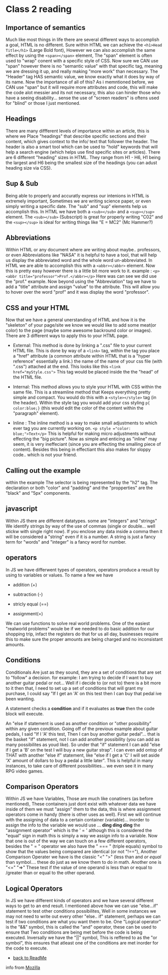 
# Class 2 reading

## Importance of semantics

Much like most things in life there are several different ways to accomplish a goal, HTML is no different. Sure within HTML we can achieve the  ``<h1>Head Title</h1>``  (Large Bold font), However we can also accomplish the same effect by using the ``<span></span>`` element, The "span" element is often used to "wrap" conent with a specific style of CSS. Now sure we CAN use "span" however there is no "semantic value" with that specific tag, meaning we are dressing it up, and really making "more work" than necessary. The "Header" tag HAS semantic value, we know exactly what it does by way of its name. Now the importance of all of this? As i memntioned before, we CAN use "span" but it will require more attributes and code, this will make the code alot messier and its not necessary, this also can hinder those who have a seeing disability... sense the use of "screen readers" is oftens used for "blind" or those I just mentioned.

## Headings

There are many diffferent levels of importance within an article, this is where we Place "headings" that describe specific sections and their content, which gives context to the info/ text that follower the header. The header is also a smart tool which can be used to "hold" keywords that will help a search engine (which helps use find specific sites or articles).
 There are 6 different "heading" sizes in HTML. They range from H1 - H6, H1 being the largest and H6 being the smallest size of the headings (you can adust heading size via CSS).

## Sup & Sub

Being able to properly and accuratly express our intenions in HTML is extremely important, Sometimes we are writing science paper, or even simply writing a specific date. The "sub" and "sup" elements help us accomplish this.
In HTML we have both a ``<sub></sub>`` and a ``<sup></sup>`` element. The ``<sub></sub>`` (Subscript) is great for properly writing  "C02" and the ``<sup></sup>`` is ideal for writing things like "E = MC2" (Mc Hammer?)

## Abbreviations

Within HTML or any document where are writing about maybe.. professors, or even Abbreviations like "NASA" it is helpful to have a tool, that will help us display the abbreviated word and the whole word un-abbreviated. In HTML we are able to accomplish this with a ``<abbr></abbr>`` element. Now this is pretty easy however there is a little bit more work to it.
example : ``<p><abbr title="professor">Prof.</abbr></p>`` Here was can see we did use the "prof." example. Now beyond using the "Abbreviation" tag we have to add a "title" attribute and assign  "value" to the attribute. This will allow you to hover over the word "prof" and it was display the word "professor".

## CSS and your HTML

Now that we have a general unerstanding of HTML and how it is the "skeleton" of your page/site we know we would like to add some meat(or color) to the page (maybe some awesome backround color or images). There are 3 different ways to apply this to your HTML page.

- External: This method is done by linking a ".css" file to your current HTML file. This is done by way of a ``<link>`` tag, within the tag you place a "href" attribute (a common attribute within HTML that is a "hyper reference" essentially a link.) the name of the name of your css file (with ".css") attached at the end. This looks like this ``<link href="myStyle.css">`` This tag would be placed inside the the "head" of the HTML file.

- Internal: This method allows you to style your HTML with CSS within the same file. This is a streamline method that Keeps everything pretty simple and compact. You would do this with a ``<style></style>`` tag  (in the header). Within the style tag you would add your css styling ``p{ color:blue;}`` (this would edit the color of the content within the "paragraph" element).

- Inline : The inline method is a way to make small adjustments to which ever tag you are currently working on. ``<p style ="color: blue;">Text</p>`` This is helpful for making micro adjustments without effecting the "big picture". Now as simple and enticing as "inline" may seem, it is very ineffeciant (since you are effecting the smalling piece of content). Besides this being in effectiant this also makes for sloppy code.. which is not your friend.

## Calling out the example

within the example The selector is being represented by the "h2" tag. The declaration or both "color" and "padding" and the "propperties" are the "black" and "5px" components.

## javascript

 Within JS there are different datatypes. some are "integers" and "strings" We identify strings by way of the use of commas (single or double... well stickw with single right now). If you enclose any data inside a comma then it will be considered a "string" even if it is a number. A string is just a fancy term for "words" and "integer" is a fancy word for number.

## operators

 In JS we have differwent types of operators, operators produce a result by using to variables or values. To name a few we have

- addition (+)

- subtraction (-)

- stricly equal (==)

- assignment(=)

 We can use functions to solve real world problems. One of the easiest "realworld problems" woule be if we needed to do basic addition for our shopping trip, infact the registers do that for us all day, businesses require this to make sure the proper amounts are being charged and no inconsistant amounts.

## Conditions

Conditionals Are just as they sound, they are a set of conditions that are set to "follow" a decision. for example: I am trying to decide if I want to buy another guitar pedal or not... Well if i decide to (or not to) there is a bit more to it then that, I need to set up a set of conditions that will grant my purchase, I could say "If I get an 'A' on this test then I can buy that pedal ive been wanting.

A statement checks a **condition** and if it evaluates as **true** then the code block will execute.

An "else if statement is used as another condition or "other possibility" within any given condition. Going off of the previous example about guitar pedals, I said "If I 'A' this test, Then I can buy another guitar pedal"... that is the basket "if" statement, not I can add another possibility (you can add as many possibilites as youd like). So under that "if" statement I can add "else if I get a 'B' on the test I will buy a new guitar strap". I can even add ontop of THAT with another "else if" statement, like "else if I get a 'C' I will set aside 'X' amount of dollars to buy a pedal a little later". This is helpful in many instances, to take care of different possibilities... we even see it in many RPG video games.

## Comparison Operators

Within JS we have Variables, Those are much like conatiners (as before mentioned), These containers just dont exist with whatever data we have inside of them we must "assign" them to the data, this is where assignment operators come in handy (there is other uses as well). First we will continue with the assigning of data to a certain container (variable)... inorder to assign the info to the variable we would use ... **ding ding ding** the "assignment operator" which is the ' = ' although this is considered the "equal" sign in math this is simply a way we assign info to a variable. Now that one is out of the way we can touch on a few different operators, besides the " = " operator we also have the " === " (triple equals) symbol to show that the values being compared are identical (or not "!=="), Another Comparison Operater we have is the classic "<" ">" (less than and *or equal* than symbol.... these do just as we know them to do in math. Another one is "<=" "=>" These test if the value of one operand is less than or equal to /greater than or equal to the other operand.

## Logical Operators

In JS we have different kinds of operators and we have several different ways to get to an end result. I mentioned above how we can use "else...if" statement to test other conditions possibilites, Well in some instances we may not need to write out every other "else.. if" statement, perhaps we can test if two conditions are what you want them to be. One "Logical operator" is the "&&" symbol, this is called the "and" operator, these can be used to ensure that Two conditions are being met before the code is being executed. Inversally we have the "||" symbol, This is reffered to as the "or symbol", this ensures that atleast one of the conditions are met inorder for the code to execute.

- [back to ReadMe](README.md)

info from [Mozilla](https://developer.mozilla.org/en-US/docs/Learn/JavaScript/Building_blocks/conditionals)
